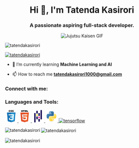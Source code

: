 <h1 align="center">Hi 👋, I'm Tatenda Kasirori</h1>
<h3 align="center">A passionate aspiring full-stack developer.</h3>

<p align="center">
  <img src="https://media0.giphy.com/media/v1.Y2lkPTc5MGI3NjExcXgzamkxMmJoenRiYzVhZTcyNGtwNGdiazdqeGV1aXFxbm56bDJ6MiZlcD12MV9pbnRlcm5hbF9naWZfYnlfaWQmY3Q9Zw/BNq4CUiAuMOmDgRw2c/giphy.gif" alt="Jujutsu Kaisen GIF" width="200"/>
</p>

<p align="left"> <img src="https://komarev.com/ghpvc/?username=tatendakasirori&label=Profile%20views&color=0e75b6&style=flat" alt="tatendakasirori" /> </p>

<p align="left"> <a href="https://github.com/ryo-ma/github-profile-trophy"><img src="https://github-profile-trophy.vercel.app/?username=tatendakasirori" alt="tatendakasirori" /></a> </p>


- 🌱 I’m currently learning **Machine Learning and AI**

- 📫 How to reach me **tatendakasirori1000@gmail.com**

<h3 align="left">Connect with me:</h3>
<p align="left"></p>

<h3 align="left">Languages and Tools:</h3>
<p align="left">
  <a href="https://www.w3schools.com/css/" target="_blank" rel="noreferrer">
    <img src="https://raw.githubusercontent.com/devicons/devicon/master/icons/css3/css3-original-wordmark.svg" alt="css3" width="40" height="40"/>
  </a> 
  <a href="https://www.w3.org/html/" target="_blank" rel="noreferrer">
    <img src="https://raw.githubusercontent.com/devicons/devicon/master/icons/html5/html5-original-wordmark.svg" alt="html5" width="40" height="40"/>
  </a>
  <a href="https://pandas.pydata.org/" target="_blank" rel="noreferrer">
    <img src="https://raw.githubusercontent.com/devicons/devicon/2ae2a900d2f041da66e950e4d48052658d850630/icons/pandas/pandas-original.svg" alt="pandas" width="40" height="40"/>
  </a>
  <a href="https://www.python.org" target="_blank" rel="noreferrer">
    <img src="https://raw.githubusercontent.com/devicons/devicon/master/icons/python/python-original.svg" alt="python" width="40" height="40"/>
  </a>
  <a href="https://www.tensorflow.org" target="_blank" rel="noreferrer">
    <img src="https://www.vectorlogo.zone/logos/tensorflow/tensorflow-icon.svg" alt="tensorflow" width="40" height="40"/>
  </a>
</p>

<p><img align="left" src="https://github-readme-stats.vercel.app/api/top-langs?username=tatendakasirori&show_icons=true&locale=en&layout=compact" alt="tatendakasirori" /></p>

<p>&nbsp;<img align="center" src="https://github-readme-stats.vercel.app/api?username=tatendakasirori&show_icons=true&locale=en" alt="tatendakasirori" /></p>

<p><img align="center" src="https://github-readme-streak-stats.herokuapp.com/?user=tatendakasirori&" alt="tatendakasirori" /></p>
